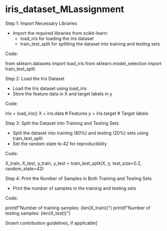 # iris_dataset_MLassignment
Step 1: Import Necessary Libraries

- Import the required libraries from scikit-learn:
    - load_iris for loading the Iris dataset
    - train_test_split for splitting the dataset into training and testing sets

Code:

from sklearn.datasets import load_iris
from sklearn.model_selection import train_test_split


Step 2: Load the Iris Dataset

- Load the Iris dataset using load_iris
- Store the feature data in X and target labels in y

Code:

iris = load_iris()
X = iris.data  # Features
y = iris.target  # Target labels


Step 3: Split the Dataset into Training and Testing Sets

- Split the dataset into training (80%) and testing (20%) sets using train_test_split
- Set the random state to 42 for reproducibility

Code:

X_train, X_test, y_train, y_test = train_test_split(X, y, test_size=0.2, random_state=42)


Step 4: Print the Number of Samples in Both Training and Testing Sets

- Print the number of samples in the training and testing sets

Code:

print(f"Number of training samples: {len(X_train)}")
print(f"Number of testing samples: {len(X_test)}")




[Insert contribution guidelines, if applicable]

